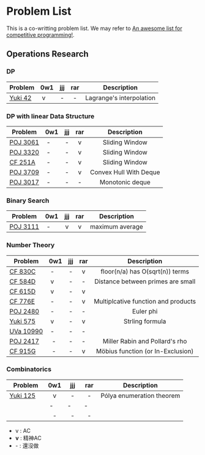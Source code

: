 # Problem List

This is a co-writting problem list. We may refer to [An awesome list for competitive programming!](https://github.com/lnishan/awesome-competitive-programming).

## Operations Research
### DP
| Problem                                    | 0w1    | jjj    | rar    | Description                         |
| ------------------------------------------ |:------:|:------:|:------:|:-----------------------------------:|
| [Yuki 42](https://goo.gl/LuHy7W)           | v      | -      | -      | Lagrange's interpolation            |

### DP with linear Data Structure
| Problem                                    | 0w1    | jjj    | rar    | Description                         |
| ------------------------------------------ |:------:|:------:|:------:|:-----------------------------------:|
| [POJ 3061](https://goo.gl/C5dVkb)          | -      | -      | v      | Sliding Window                      |
| [POJ 3320](https://goo.gl/Nt7TzJ)          | -      | -      | v      | Sliding Window                      |
| [CF 251A](https://goo.gl/FUmQhu)           | -      | -      | v      | Sliding Window                      |
| [POJ 3709](https://goo.gl/c48oQr)          | -      | -      | v      | Convex Hull With Deque              |
| [POJ 3017](https://goo.gl/5nDgqG)          | -      | -      | -      | Monotonic deque                     |

### Binary Search
| Problem                                    | 0w1    | jjj    | rar    | Description                         |
| ------------------------------------------ |:------:|:------:|:------:|:-----------------------------------:|
| [POJ 3111](http://poj.org/problem?id=3111) | -      | v      | v      | maximum average                     |

### Number Theory
| Problem                                    | 0w1    | jjj    | rar    | Description                         |
| ------------------------------------------ |:------:|:------:|:------:|:-----------------------------------:|
| [CF 830C](https://goo.gl/7yDpCN)           | -      | -      | v      | floor(n/a) has O(sqrt(n)) terms     |
| [CF 584D](https://goo.gl/t9Yvkr)           | v      | -      | -      | Distance between primes are small   |
| [CF 615D](https://goo.gl/dGTX2L)           | v      | -      | v      |                                     |
| [CF 776E](https://goo.gl/CiN5P6)           | -      | -      | v      | Multiplcative function and products |
| [POJ 2480](https://goo.gl/YVWxhb)          | -      | -      | -      | Euler phi                           |
| [Yuki 575](https://goo.gl/1Tpvkf)          | v      | -      | v      | Strling formula                     |
| [UVa 10990](https://goo.gl/zX3RGg)         | -      | -      | -      |                                     |
| [POJ 2417](https://goo.gl/upYkQ5)          | -      | -      | -      | Miller Rabin and Pollard's rho      |
| [CF 915G](https://goo.gl/nkppcH)           | -      | -      | v      | Möbius function (or In-Exclusion)   |

### Combinatorics
| Problem                                    | 0w1    | jjj    | rar    | Description                         |
| ------------------------------------------ |:------:|:------:|:------:|:-----------------------------------:|
| [Yuki 125](https://goo.gl/Cf8mVc)          | v      | -      | -      | Pólya enumeration theorem           |
|                                            | -      | -      | -      |                                     |
|                                            | -      | -      | -      |                                     |



<!-- google URL Shortener : https://goo.gl -->

- v : AC
- **v** : 精神AC
- \- : 還沒做
